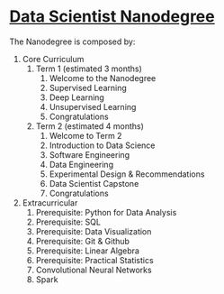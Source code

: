 # [Data Scientist Nanodegree](https://eu.udacity.com/course/data-scientist-nanodegree--nd025)

The Nanodegree is composed by:
1. Core Curriculum
    1. Term 1 (estimated 3 months)
        1. Welcome to the Nanodegree
        2. Supervised Learning
        3. Deep Learning
        4. Unsupervised Learning
        5. Congratulations
    2. Term 2 (estimated 4 months)
        1. Welcome to Term 2
        2. Introduction to Data Science
        3. Software Engineering
        4. Data Engineering
        5. Experimental Design & Recommendations
        6. Data Scientist Capstone
        7. Congratulations
2. Extracurricular
    1. Prerequisite: Python for Data Analysis
    2. Prerequisite: SQL
    3. Prerequisite: Data Visualization
    4. Prerequisite: Git & Github
    5. Prerequisite: Linear Algebra
    6. Prerequisite: Practical Statistics
    7. Convolutional Neural Networks
    8. Spark
